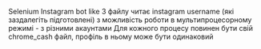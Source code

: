 Selenium Instagram bot like
З файлу читає instagram username (які заздалегіть підготовлені) з можливість роботи в мультипроцесорному режимі - з різними акаунтами
Для кожного процесу повинен бути свій chrome_cash файл, профіль в ньому може бути одинаковий
